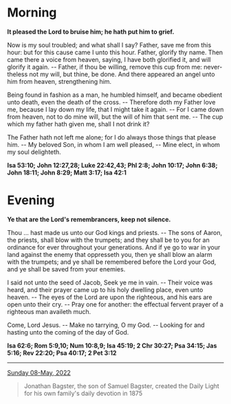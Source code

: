 # Morning

**It pleased the Lord to bruise him; he hath put him to grief.**
 
Now is my soul troubled; and what shall I say? Father, save me from this hour: but for this cause came I unto this hour. Father, glorify thy name. Then came there a voice from heaven, saying, I have both glorified it, and will glorify it again. -- Father, if thou be willing, remove this cup from me: never-theless not my will, but thine, be done. And there appeared an angel unto him from heaven, strengthening him.
 
Being found in fashion as a man, he humbled himself, and became obedient unto death, even the death of the cross. -- Therefore doth my Father love me, because I lay down my life, that I might take it again. -- For I came down from heaven, not to do mine will, but the will of him that sent me. -- The cup which my father hath given me, shall I not drink it?
 
The Father hath not left me alone; for I do always those things that please him. -- My beloved Son, in whom I am well pleased, -- Mine elect, in whom my soul delighteth.  

**Isa 53:10; John 12:27,28; Luke 22:42,43; Phl 2:8; John 10:17; John 6:38; John 18:11; John 8:29; Matt 3:17; Isa 42:1**

# Evening

**Ye that are the Lord's remembrancers, keep not silence.**
 
Thou ... hast made us unto our God kings and priests. -- The sons of Aaron, the priests, shall blow with the trumpets; and they shall be to you for an ordinance for ever throughout your generations. And if ye go to war in your land against the enemy that oppresseth you, then ye shall blow an alarm with the trumpets; and ye shall be remembered before the Lord your God, and ye shall be saved from your enemies.
 
I said not unto the seed of Jacob, Seek ye me in vain. -- Their voice was heard, and their prayer came up to his holy dwelling place, even unto heaven. -- The eyes of the Lord are upon the righteous, and his ears are open unto their cry. -- Pray one for another: the effectual fervent prayer of a righteous man availeth much.
 
Come, Lord Jesus. -- Make no tarrying, O my God. -- Looking for and hasting unto the coming of the day of God.  

**Isa 62:6; Rom 5:9,10; Num 10:8,9; Isa 45:19; 2 Chr 30:27; Psa 34:15; Jas 5:16; Rev 22:20; Psa 40:17; 2 Pet 3:12**

---

[Sunday 08-May, 2022](https://t.me/s/daily_light)

> Jonathan Bagster, the son of Samuel Bagster, created the Daily Light for his own family's daily devotion in 1875

